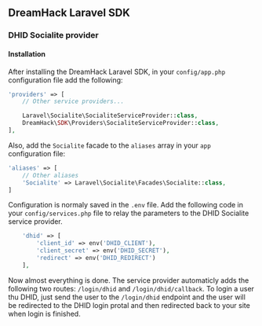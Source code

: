 ## DreamHack Laravel SDK

### DHID Socialite provider
#### Installation

After installing the DreamHack Laravel SDK, in your `config/app.php` configuration file add the following:

```php
'providers' => [
    // Other service providers...

    Laravel\Socialite\SocialiteServiceProvider::class,
	DreamHack\SDK\Providers\SocialiteServiceProvider::class,
],
```

Also, add the `Socialite` facade to the `aliases` array in your `app` configuration file:

```php
'aliases' => [
    // Other aliases
    'Socialite' => Laravel\Socialite\Facades\Socialite::class,
]
```

Configuration is normaly saved in the `.env` file. Add the following code in your `config/services.php` file to relay the parameters to the DHID Socialite service provider.

```php
    'dhid' => [
        'client_id' => env('DHID_CLIENT'),
        'client_secret' => env('DHID_SECRET'),
        'redirect' => env('DHID_REDIRECT')
    ],  
```

Now almost everything is done. The service provider automaticly adds the following two routes: `/login/dhid` and `/login/dhid/callback`. 
To login a user thu DHID, just send the user to the `/login/dhid` endpoint and the user will be redirected to the DHID login protal and then redirected back to your site when login is finished.
